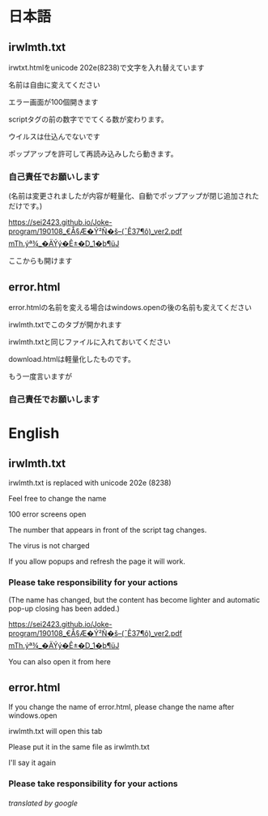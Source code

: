 # 日本語
## irwlmth.txt
irwtxt.htmlをunicode 202e(8238)で文字を入れ替えています

名前は自由に変えてください

エラー画面が100個開きます

scriptタグの前の数字ででてくる数が変わります。

ウイルスは仕込んでないです

ポップアップを許可して再読み込みしたら動きます。

### 自己責任でお願いします

(名前は変更されましたが内容が軽量化、自動でポップアップが閉じ追加されただけです。)

https://sei2423.github.io/Joke-program/190108_€Å§Æ�Ý²Ñ�š‮fdp.2rev_(ô¶73Ê¯)–Jü¶þ�1_D�±Ê�ýÝÄ�_¾ªý.hTm

ここからも開けます

## error.html
error.htmlの名前を変える場合はwindows.openの後の名前も変えてください

irwlmth.txtでこのタブが開かれます

irwlmth.txtと同じファイルに入れておいてください

download.htmlは軽量化したものです。

もう一度言いますが
### 自己責任でお願いします

# English
## irwlmth.txt
irwlmth.txt is replaced with unicode 202e (8238)

Feel free to change the name

100 error screens open

The number that appears in front of the script tag changes.

The virus is not charged

If you allow popups and refresh the page it will work.

### Please take responsibility for your actions

(The name has changed, but the content has become lighter and automatic pop-up closing has been added.)

https://sei2423.github.io/Joke-program/190108_€Å§Æ�Ý²Ñ�š‮fdp.2rev_(ô¶73Ê¯)–Jü¶þ�1_D�±Ê�ýÝÄ�_¾ªý.hTm

You can also open it from here

## error.html
If you change the name of error.html, please change the name after windows.open

irwlmth.txt will open this tab

Please put it in the same file as irwlmth.txt

I'll say it again
### Please take responsibility for your actions
###### translated by google
